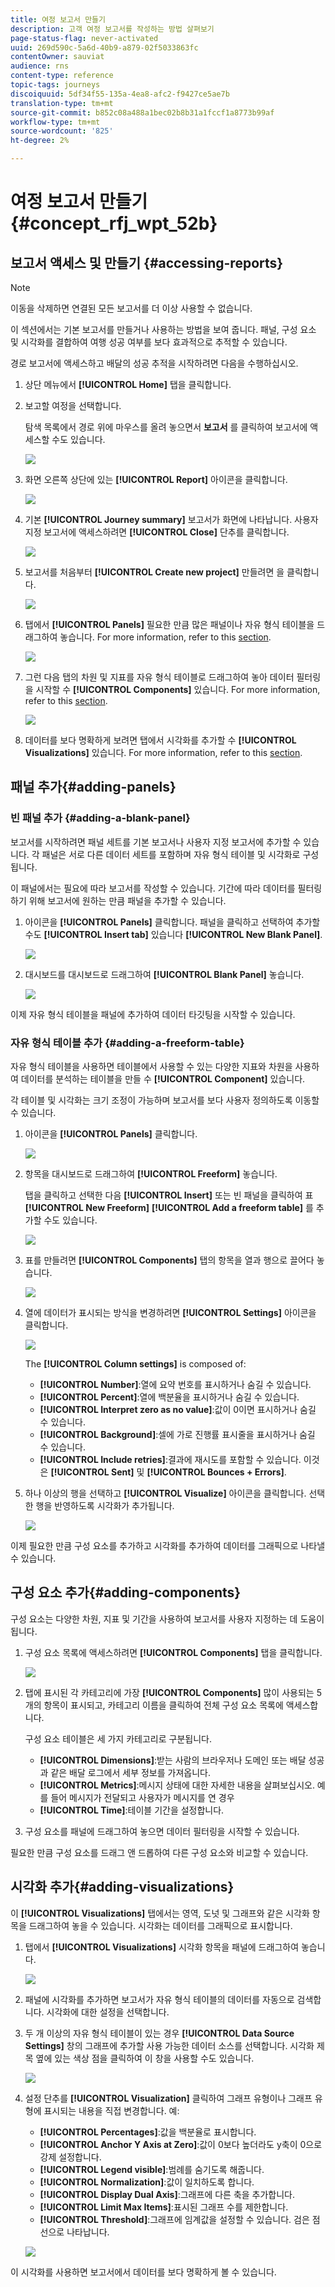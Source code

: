 ```yaml
---
title: 여정 보고서 만들기
description: 고객 여정 보고서를 작성하는 방법 살펴보기
page-status-flag: never-activated
uuid: 269d590c-5a6d-40b9-a879-02f5033863fc
contentOwner: sauviat
audience: rns
content-type: reference
topic-tags: journeys
discoiquuid: 5df34f55-135a-4ea8-afc2-f9427ce5ae7b
translation-type: tm+mt
source-git-commit: b852c08a488a1bec02b8b31a1fccf1a8773b99af
workflow-type: tm+mt
source-wordcount: '825'
ht-degree: 2%

---
```



# 여정 보고서 만들기 {#concept_rfj_wpt_52b}

## 보고서 액세스 및 만들기 {#accessing-reports}

>[!NOTE]
>
>이동을 삭제하면 연결된 모든 보고서를 더 이상 사용할 수 없습니다.

이 섹션에서는 기본 보고서를 만들거나 사용하는 방법을 보여 줍니다. 패널, 구성 요소 및 시각화를 결합하여 여행 성공 여부를 보다 효과적으로 추적할 수 있습니다.

경로 보고서에 액세스하고 배달의 성공 추적을 시작하려면 다음을 수행하십시오.

1. 상단 메뉴에서 **[!UICONTROL Home]** 탭을 클릭합니다.

1. 보고할 여정을 선택합니다.

   탐색 목록에서 경로 위에 마우스를 올려 놓으면서 **보고서** 를 클릭하여 보고서에 액세스할 수도 있습니다.

   ![](../assets/dynamic_report_journey.png)

1. 화면 오른쪽 상단에 있는 **[!UICONTROL Report]** 아이콘을 클릭합니다.

   ![](../assets/dynamic_report_journey_2.png)

1. 기본 **[!UICONTROL Journey summary]** 보고서가 화면에 나타납니다. 사용자 지정 보고서에 액세스하려면 **[!UICONTROL Close]** 단추를 클릭합니다.

   ![](../assets/dynamic_report_journey_12.png)

1. 보고서를 처음부터 **[!UICONTROL Create new project]** 만들려면 을 클릭합니다.

   ![](../assets/dynamic_report_journey_3.png)

1. 탭에서 **[!UICONTROL Panels]** 필요한 만큼 많은 패널이나 자유 형식 테이블을 드래그하여 놓습니다. For more information, refer to this [section](#adding-panels).

   ![](../assets/dynamic_report_journey_4.png)

1. 그런 다음 탭의 차원 및 지표를 자유 형식 테이블로 드래그하여 놓아 데이터 필터링을 시작할 수 **[!UICONTROL Components]** 있습니다. For more information, refer to this [section](#adding-components).

   ![](../assets/dynamic_report_journey_5.png)

1. 데이터를 보다 명확하게 보려면 탭에서 시각화를 추가할 수 **[!UICONTROL Visualizations]** 있습니다. For more information, refer to this [section](#adding-visualizations).

## 패널 추가{#adding-panels}

### 빈 패널 추가 {#adding-a-blank-panel}

보고서를 시작하려면 패널 세트를 기본 보고서나 사용자 지정 보고서에 추가할 수 있습니다. 각 패널은 서로 다른 데이터 세트를 포함하며 자유 형식 테이블 및 시각화로 구성됩니다.

이 패널에서는 필요에 따라 보고서를 작성할 수 있습니다. 기간에 따라 데이터를 필터링하기 위해 보고서에 원하는 만큼 패널을 추가할 수 있습니다.

1. 아이콘을 **[!UICONTROL Panels]** 클릭합니다. 패널을 클릭하고 선택하여 추가할 수도 **[!UICONTROL Insert tab]** 있습니다 **[!UICONTROL New Blank Panel]**.

   ![](../assets/dynamic_report_panel_1.png)

1. 대시보드를 대시보드로 드래그하여 **[!UICONTROL Blank Panel]** 놓습니다.

   ![](../assets/dynamic_report_panel.png)

이제 자유 형식 테이블을 패널에 추가하여 데이터 타깃팅을 시작할 수 있습니다.

### 자유 형식 테이블 추가 {#adding-a-freeform-table}

자유 형식 테이블을 사용하면 테이블에서 사용할 수 있는 다양한 지표와 차원을 사용하여 데이터를 분석하는 테이블을 만들 수 **[!UICONTROL Component]** 있습니다.

각 테이블 및 시각화는 크기 조정이 가능하며 보고서를 보다 사용자 정의하도록 이동할 수 있습니다.

1. 아이콘을 **[!UICONTROL Panels]** 클릭합니다.

   ![](../assets/dynamic_report_panel_1.png)

1. 항목을 대시보드로 드래그하여 **[!UICONTROL Freeform]** 놓습니다.

   탭을 클릭하고 선택한 다음 **[!UICONTROL Insert]** 또는 빈 패널을 클릭하여 표 **[!UICONTROL New Freeform]** **[!UICONTROL Add a freeform table]** 를 추가할 수도 있습니다.

   ![](../assets/dynamic_report_panel_2.png)

1. 표를 만들려면 **[!UICONTROL Components]** 탭의 항목을 열과 행으로 끌어다 놓습니다.

   ![](../assets/dynamic_report_freeform_3.png)

1. 열에 데이터가 표시되는 방식을 변경하려면 **[!UICONTROL Settings]** 아이콘을 클릭합니다.

   ![](../assets/dynamic_report_freeform_4.png)

   The **[!UICONTROL Column settings]** is composed of:

   * **[!UICONTROL Number]**:열에 요약 번호를 표시하거나 숨길 수 있습니다.
   * **[!UICONTROL Percent]**:열에 백분율을 표시하거나 숨길 수 있습니다.
   * **[!UICONTROL Interpret zero as no value]**:값이 0이면 표시하거나 숨길 수 있습니다.
   * **[!UICONTROL Background]**:셀에 가로 진행률 표시줄을 표시하거나 숨길 수 있습니다.
   * **[!UICONTROL Include retries]**:결과에 재시도를 포함할 수 있습니다. 이것은 **[!UICONTROL Sent]** 및 **[!UICONTROL Bounces + Errors]**.

1. 하나 이상의 행을 선택하고 **[!UICONTROL Visualize]** 아이콘을 클릭합니다. 선택한 행을 반영하도록 시각화가 추가됩니다.

   ![](../assets/dynamic_report_freeform_5.png)

이제 필요한 만큼 구성 요소를 추가하고 시각화를 추가하여 데이터를 그래픽으로 나타낼 수 있습니다.

## 구성 요소 추가{#adding-components}

구성 요소는 다양한 차원, 지표 및 기간을 사용하여 보고서를 사용자 지정하는 데 도움이 됩니다.

1. 구성 요소 목록에 액세스하려면 **[!UICONTROL Components]** 탭을 클릭합니다.

   ![](../assets/dynamic_report_components.png)

1. 탭에 표시된 각 카테고리에 가장 **[!UICONTROL Components]** 많이 사용되는 5개의 항목이 표시되고, 카테고리 이름을 클릭하여 전체 구성 요소 목록에 액세스합니다.

   구성 요소 테이블은 세 가지 카테고리로 구분됩니다.

   * **[!UICONTROL Dimensions]**:받는 사람의 브라우저나 도메인 또는 배달 성공과 같은 배달 로그에서 세부 정보를 가져옵니다.
   * **[!UICONTROL Metrics]**:메시지 상태에 대한 자세한 내용을 살펴보십시오. 예를 들어 메시지가 전달되고 사용자가 메시지를 연 경우
   * **[!UICONTROL Time]**:테이블 기간을 설정합니다.

1. 구성 요소를 패널에 드래그하여 놓으면 데이터 필터링을 시작할 수 있습니다.

필요한 만큼 구성 요소를 드래그 앤 드롭하여 다른 구성 요소와 비교할 수 있습니다.

## 시각화 추가{#adding-visualizations}

이 **[!UICONTROL Visualizations]** 탭에서는 영역, 도넛 및 그래프와 같은 시각화 항목을 드래그하여 놓을 수 있습니다. 시각화는 데이터를 그래픽으로 표시합니다.

1. 탭에서 **[!UICONTROL Visualizations]** 시각화 항목을 패널에 드래그하여 놓습니다.

   ![](../assets/dynamic_report_visualization_1.png)

1. 패널에 시각화를 추가하면 보고서가 자유 형식 테이블의 데이터를 자동으로 검색합니다. 시각화에 대한 설정을 선택합니다.
1. 두 개 이상의 자유 형식 테이블이 있는 경우 **[!UICONTROL Data Source Settings]** 창의 그래프에 추가할 사용 가능한 데이터 소스를 선택합니다. 시각화 제목 옆에 있는 색상 점을 클릭하여 이 창을 사용할 수도 있습니다.

   ![](../assets/dynamic_report_visualization_2.png)

1. 설정 단추를 **[!UICONTROL Visualization]** 클릭하여 그래프 유형이나 그래프 유형에 표시되는 내용을 직접 변경합니다. 예:

   * **[!UICONTROL Percentages]**:값을 백분율로 표시합니다.
   * **[!UICONTROL Anchor Y Axis at Zero]**:값이 0보다 높더라도 y축이 0으로 강제 설정합니다.
   * **[!UICONTROL Legend visible]**:범례를 숨기도록 해줍니다.
   * **[!UICONTROL Normalization]**:값이 일치하도록 합니다.
   * **[!UICONTROL Display Dual Axis]**:그래프에 다른 축을 추가합니다.
   * **[!UICONTROL Limit Max Items]**:표시된 그래프 수를 제한합니다.
   * **[!UICONTROL Threshold]**:그래프에 임계값을 설정할 수 있습니다. 검은 점선으로 나타납니다.

   ![](../assets/dynamic_report_visualization_3.png)

이 시각화를 사용하면 보고서에서 데이터를 보다 명확하게 볼 수 있습니다.